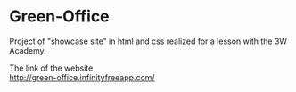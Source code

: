 # Green-Office
Project of "showcase site" in html and css realized for a lesson with the 3W Academy.

The link of the website <br/>
http://green-office.infinityfreeapp.com/
